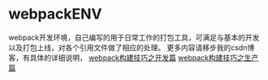 # webpackENV
webpack开发环境，自己编写的用于日常工作的打包工具，可满足与基本的开发以及打包上线，对各个引用文件做了相应的处理。
更多内容请移步我的csdn博客，有具体的详细说明，
[webpack构建技巧之开发篇](https://blog.csdn.net/linxner/article/details/86578451)
[webpack构建技巧之生产篇](https://blog.csdn.net/linxner/article/details/86590188)
